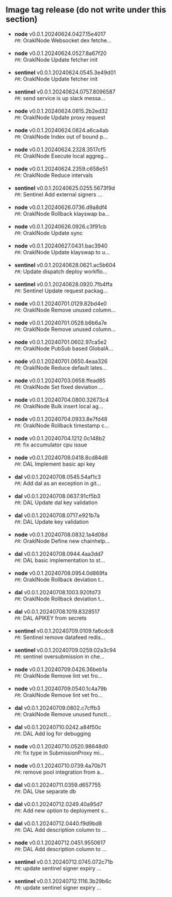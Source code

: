 ## Image tag release (do not write under this section)

- **node** v0.0.1.20240624.0427.15e4017 <br> _`PR`_: OraklNode Websocket dex fetche... <br><br>
- **node** v0.0.1.20240624.0527.8a67f20 <br> _`PR`_: OraklNode Update fetcher init <br><br>
- **sentinel** v0.0.1.20240624.0545.3e49d01 <br> _`PR`_: OraklNode Update fetcher init <br><br>
- **sentinel** v0.0.1.20240624.0757.8096587 <br> _`PR`_: send service is up slack messa... <br><br>
- **node** v0.0.1.20240624.0815.2b2ed32 <br> _`PR`_: OraklNode Update proxy request <br><br>
- **node** v0.0.1.20240624.0824.a6ca4ab <br> _`PR`_: OraklNode Index out of bound p... <br><br>
- **node** v0.0.1.20240624.2328.3517cf5 <br> _`PR`_: OraklNode Execute local aggreg... <br><br>
- **node** v0.0.1.20240624.2359.c658e51 <br> _`PR`_: OraklNode Reduce intervals <br><br>
- **sentinel** v0.0.1.20240625.0255.5673f9d <br> _`PR`_: Sentinel Add external signers ... <br><br>
- **node** v0.0.1.20240626.0736.d9a8df4 <br> _`PR`_: OraklNode Rollback klayswap ba... <br><br>
- **node** v0.0.1.20240626.0926.c3f91cb <br> _`PR`_: OraklNode Update sync <br><br>
- **node** v0.0.1.20240627.0431.bac3940 <br> _`PR`_: OraklNode Update klayswap to u... <br><br>
- **sentinel** v0.0.1.20240628.0621.ac5b604 <br> _`PR`_: Update dispatch deploy workflo... <br><br>
- **sentinel** v0.0.1.20240628.0920.7fb4ffa <br> _`PR`_: Sentinel Update request packag... <br><br>
- **node** v0.0.1.20240701.0129.82bd4e0 <br> _`PR`_: OraklNode Remove unused column... <br><br>
- **node** v0.0.1.20240701.0528.b6b6a7e <br> _`PR`_: OraklNode Remove unused column... <br><br>
- **node** v0.0.1.20240701.0602.97ca5e2 <br> _`PR`_: OraklNode PubSub based GlobalA... <br><br>
- **node** v0.0.1.20240701.0650.4eaa326 <br> _`PR`_: OraklNode Reduce default lates... <br><br>
- **node** v0.0.1.20240703.0658.ffead85 <br> _`PR`_: OraklNode Set fixed deviation ... <br><br>
- **node** v0.0.1.20240704.0800.32673c4 <br> _`PR`_: OraklNode Bulk insert local ag... <br><br>
- **node** v0.0.1.20240704.0933.8e7fd48 <br> _`PR`_: OraklNode Rollback timestamp c... <br><br>
- **node** v0.0.1.20240704.1212.0c148b2 <br> _`PR`_: fix accumulator cpu issue <br><br>
- **node** v0.0.1.20240708.0418.8cd84d8 <br> _`PR`_: DAL Implement basic api key <br><br>
- **dal** v0.0.1.20240708.0545.54af1c3 <br> _`PR`_: Add dal as an exception in git... <br><br>
- **dal** v0.0.1.20240708.0637.91cf5b3 <br> _`PR`_: DAL Update dal key validation <br><br>
- **dal** v0.0.1.20240708.0717.e921b7a <br> _`PR`_: DAL Update key validation <br><br>
- **node** v0.0.1.20240708.0832.1a4d08d <br> _`PR`_: OraklNode Define new chainhelp... <br><br>
- **dal** v0.0.1.20240708.0944.4aa3dd7 <br> _`PR`_: DAL basic implementation to st... <br><br>
- **node** v0.0.1.20240708.0954.0d869fa <br> _`PR`_: OraklNode Rollback deviation t... <br><br>
- **dal** v0.0.1.20240708.1003.920fd73 <br> _`PR`_: OraklNode Rollback deviation t... <br><br>
- **dal** v0.0.1.20240708.1019.8328517 <br> _`PR`_: DAL APIKEY from secrets <br><br>
- **sentinel** v0.0.1.20240709.0109.fa6cdc8 <br> _`PR`_: Sentinel remove datafeed redis... <br><br>
- **sentinel** v0.0.1.20240709.0259.02a3c94 <br> _`PR`_: sentinel oversubmission in che... <br><br>
- **node** v0.0.1.20240709.0426.36beb1a <br> _`PR`_: OraklNode Remove lint vet fro... <br><br>
- **node** v0.0.1.20240709.0540.1c4a79b <br> _`PR`_: OraklNode Remove lint vet fro... <br><br>
- **dal** v0.0.1.20240709.0802.c7cffb3 <br> _`PR`_: OraklNode Remove unused functi... <br><br>
- **dal** v0.0.1.20240710.0242.a84f50c <br> _`PR`_: DAL Add log for debugging <br><br>
- **node** v0.0.1.20240710.0520.98648d0 <br> _`PR`_: fix type in SubmissionProxy mi... <br><br>
- **node** v0.0.1.20240710.0739.4a70b71 <br> _`PR`_: remove pool integration from a... <br><br>
- **dal** v0.0.1.20240711.0359.d657755 <br> _`PR`_: DAL Use separate db <br><br>
- **dal** v0.0.1.20240712.0249.40a95d7 <br> _`PR`_: Add new option to deployment s... <br><br>
- **dal** v0.0.1.20240712.0440.f9d9bd8 <br> _`PR`_: DAL Add description column to ... <br><br>
- **node** v0.0.1.20240712.0451.9550617 <br> _`PR`_: DAL Add description column to ... <br><br>
- **sentinel** v0.0.1.20240712.0745.072c71b <br> _`PR`_: update sentinel signer expiry ... <br><br>
- **sentinel** v0.0.1.20240712.1116.3b29b6c <br> _`PR`_: update sentinel signer expiry ... <br><br>

